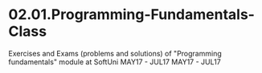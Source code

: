 # 02.01.Programming-Fundamentals-Class
Exercises and Exams (problems and solutions) of "Programming fundamentals" module at SoftUni
MAY17 - JUL17
MAY17 - JUL17